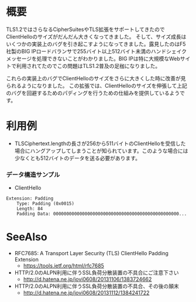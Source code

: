 # 概要
TLS1.2ではさらなるCipherSuitesやTLS拡張をサポートしてきたのでClientHelloのサイズがだんだん大きくなってきました。
そして、サイズ成長はいくつかの実装上のバグを引き起こすようになってきました。露見したのはF5社製のBIG IPロードバランサで255バイト以上512バイト未満のハンドシェイクメッセージを処理できないことがわかりました。BIG IPは特に大規模なWebサイトで利用されてたのでこの問題はTLS1.2普及の足枷になりました。

これらの実装上のバグでClientHelloのサイズをさらに大きくした時に改善が見られるようになりました。
この拡張では、ClientHelloのサイズを伸張して上記のバグを回避するためのパディングを行うための仕組みを提供しているようです。

# 利用例
- TLSCiphertext.lengthの長さが256から511バイトのClientHelloを受信した場合にハングアップしてしまうことが知られています。このような場合には少なくとも512バイトのデータを送る必要があります。


### データ構造サンプル
- ClientHello
```
Extension: Padding
    Type: Padding (0x0015)
    Length: 84
    Padding Data: 000000000000000000000000000000000000000000000000...
```

# SeeAlso
- RFC7685: A Transport Layer Security (TLS) ClientHello Padding Extension
  - https://tools.ietf.org/html/rfc7685
- HTTP/2.0のALPN利用に伴うSSL負荷分散装置の不具合にご注意下さい
  - http://d.hatena.ne.jp/jovi0608/20131106/1383724662
- HTTP/2.0のALPN利用に伴うSSL負荷分散装置の不具合、その後の顛末
  - http://d.hatena.ne.jp/jovi0608/20131112/1384241722
